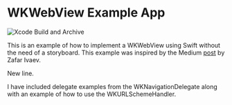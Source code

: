 # WKWebView Example App

![Xcode Build and Archive](https://github.com/davidfekke/WKWebViewExample/workflows/Xcode%20Build%20and%20Archive/badge.svg)

This is an example of how to implement a WKWebView using Swift without the need of a storyboard. This example was inspired by the Medium [post](https://medium.com/better-programming/create-a-wkwebview-programmatically-in-swift-5-fc08c8ad8708) by Zafar Ivaev.

New line.

I have included delegate examples from the WKNavigationDelegate along with an example of how to use the WKURLSchemeHandler.
